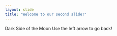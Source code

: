 ```yaml
---
layout: slide
title: "Welcome to our second slide!"
---
```

Dark Side of the Moon
Use the left arrow to go back!
